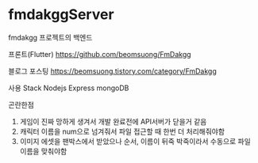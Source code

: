 # fmdakggServer

fmdakgg 프로젝트의 백엔드

프론트(Flutter)
https://github.com/beomsuong/FmDakgg

블로그 포스팅
https://beomsuong.tistory.com/category/FmDakgg

사용 Stack
Nodejs
Express
mongoDB

곤란한점

1. 게임이 진짜 망하게 생겨서 개발 완료전에 API서버가 닫을거 같음
2. 캐릭터 이름을 num으로 넘겨줘서 파일 접근할 때 한번 더 처리해줘야함
3. 이미지 에셋을 팬박스에서 받았으나 순서, 이름이 뒤죽 박죽이라서 수동으로 파일 이름을 맞춰야함
